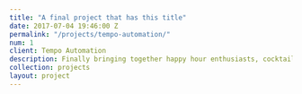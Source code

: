 ```yaml
---
title: "A final project that has this title"
date: 2017-07-04 19:46:00 Z
permalink: "/projects/tempo-automation/"
num: 1
client: Tempo Automation
description: Finally bringing together happy hour enthusiasts, cocktail connoisseurs, and local venues
collection: projects
layout: project
---
```

